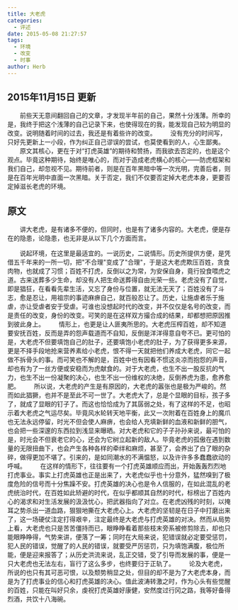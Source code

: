 ```yaml
---
title: 大老虎
categories:
  - 评述
date: 2015-05-08 21:27:57
tags:
  - 环境
  - 改变
  - 时事
author: Herb
---
```

## 2015年11月15日 更新

　　前些天无意间翻回自己的文章，才发现半年前的自己，果然十分浅薄。所幸的是，我终于把这个浅薄的自己记录下来，也使得现在的我，能发现自己较为明显的改变。说明随着时间的过去，我还是有着些许的改变。
　　没有充分的时间写，只好先更新上一小段，作为纠正自己谬误的尝试，也莫使看到的人，心生鄙夷。
　　原文其核心，更在于对“打虎英雄”的期待和赞扬，而我欲去否定的，也是这个观点。毕竟这种期待，始终是唯心的，而对于造成老虎横心的核心——防虎框架和我们自己，却忽视不见。期待前者，则是在百年黑暗中等一次光明，完善后者，则是在百年光明中直面一次黑暗。关于否定，我们不仅要否定掉大老虎本身，更要否定掉滋长老虎的环境。

## 原文

　　讲大老虎，是有诸多不便的，但同时，也是有了诸多内容的。大老虎，便是存在的隐患，论隐患，也无非是从以下几个方面而言。

　　说起环境，在这里是最适宜的。一说历史，二说情形。历史所提供方便，是凭借五千年来的一所一切，把"不合理"变成了"合理"，于是这大老虎欺压百姓，贪食肉物，也就成了习惯；百姓不打虎，反倒以之为常，为安保自身，竟行投食喂虎之道。古来送葬多少生命，却没有人把生命送葬得自由光荣一些。老虎没有了自觉，即是猖狂，在看看先辈生活，又忘了身份与位置，就无法无天了；百姓没有了斗志，愈是忍让，用祖宗的事迹麻痹自己，就百般忍让了。历史，让施虐者乐于施虐，亦让受虐者安于受虐。可谁也没想起时代的改变，并不仅仅是名号的改变，而是责任的改变，身份的改变。可笑的是在这样双方撮合成的结果，却都想把原因推到彼此身上。
　　情形上，也更是让人匪夷所思的。大老虎压榨百姓，却不知道要安抚百姓，反而是弄的怨声载道而不自知，反倒是洋洋得意自夸不已。更可怕的是，大老虎不但要填饱自己的肚子，还要填饱小老虎的肚子，为了获得更多来源，更是不择手段地抢来营养素给小老虎，恨不得一天就把他们养成大老虎，同它一起做不拆骨头的事。而可笑也不解的是，百姓中也有因看不惯这炎凉而抱怨的声音，却也有为了一丝方便或安稳而为虎献食的。对于大老虎，也生不出一股反抗的气力，也生不出一份凝聚的决心，也生不出一份维权的决绝，反倒养虎为患，愈养愈肥。
　　所以说，大老虎的产生是有原因的，大老虎的嚣张也是极为严峻的。然而如此猖獗，也并不是至此不可一世了。大老虎大了，总是个显眼的目标，孩子多了，就成了显眼的钉子了。而这也恰恰成为了其孱弱之处，有了这样的不足，也昭示着大老虎之气运尽矣。毕竟风水轮转天地平衡，此又一次附着在百姓身上的魔爪也无法永远停留，时光不但会使人麻痹，也会给人充填新鲜的血液和新鲜的胆气，也会把一些深邃的东西拉到浅显来曝晒。对大老虎和它的子子孙孙来说，最可怕的是，时光会不但衰老它的心，还会为它树立起新的敌人。毕竟老虎的孤傲在遇到数量的无限扭曲下，也会产生各种各样的牵绊和麻烦，甚至了，会养出了白了眼的杂碎，做得更加不堪了。引来的，是如同潮水的不满愠怒，以及许许多多蠢蠢欲动的呼喊。
　　在这样的情形下，往往要有一个打虎英雄顺应而出，开始轰轰烈烈地打虎事业。事实上打虎英雄也正是出来了，大老虎似乎也十分意外，猛然嗅到了极度危险的信号而十分焦躁不安。打虎英雄的决心也是令人信服的，在如此混乱的老虎统治时代，在百姓如此矫避的时代，在似乎都顺其自然的时代，标榜出了百姓内心的渴求和对生活发展的汲汲忧心，把武器指向了对立。在老虎凶残的时刻，以掩耳之势杀出一道血路，狠狠地撕在大老虎心上。大老虎的坚韧是在日子中打磨出来了，这一场硬仗注定打得艰辛，注定最终是大老虎与打虎英雄的对决。然而从局势上看，大老虎也只是苦苦僵持而已，眼睁睁看着那些枝末旁系被修剪除去，却也只能眼睁睁得，气势来讲，便落了一筹；同时在大局来说，犯错误就必定要受惩罚，犯人民的错误，觉醒了的人民的错误，就要受严厉惩罚，只为填饱满腹，极位所能，便是迎来报答了；从历史洪流来说，乱正交错，受了引导而发展的事，便是一只大老虎也无法左右，盲行了这么多步，也终要归于正轨了。
　　论及大老虎，所说的也只有其可恶可恨，以及颓势稍显之处，但目的却不是为了大老虎本身，而是为了打虎事业的信心和打虎英雄的决心。值此波涛转激之时，作为心头有些觉醒的百姓，只能在叫好只余，虔祝打虎英雄好康健，安然度过行冈之路，我等好备得烈酒，共饮十八海碗。
